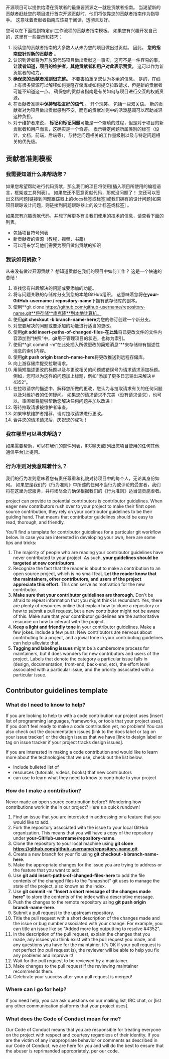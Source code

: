 开源项目可以提供给潜在贡献者的最重要资源之一就是贡献者指南。 当渴望新的贡献者赶赴您的项目进行首次开源贡献时，他们将依靠您的贡献者指南作为指导手。 这意味着贡献者指南应该易于阅读，透彻且友好。

您可以在下面找到特定git工作流程的贡献者指南模板。 如果您有兴趣开发自己的，这里有一些提示和技巧：

1. 阅读您的贡献者指南的大多数人从未为您的项目做出过贡献。 因此， **您的指南应针对新的贡献者** 。
2. 认识到读者将为开放源代码项目做出贡献这一事实，这可不是一件容易的事。 **让读者知道，项目的维护者，其他贡献者和用户对此表示赞赏。** 这可以作为新贡献者的动力。
3. **确保您的贡献者准则很完整。** 不要害怕重复您认为多余的信息。 是的，在线上有很多资源可以解释如何克隆存储库或如何提交拉取请求，但是新的贡献者可能不知道这一点。 确保您的贡献者指南是有关如何与项目进行交互的权威资源。
4. 在贡献者准则中**保持轻松友好的语气** 。 开个玩笑。 包括一些双关语。 新的贡献者对为项目做出贡献感到不安，而您的贡献准则中的活泼基调可以帮助减轻这种负担。
5. 对于维护者来说， **标记和标记问题**可能是一个繁琐的过程，但是对于项目的新贡献者和用户而言，这确实是一个奇迹。 表示特定问题所属类别的标签（设计，文档，前端，后端等），与特定问题相关的工作量级别以及与特定问题相关的优先级。

## **贡献者准则模板**

### **我需要知道什么来帮助您？**

如果您希望帮助进行代码贡献，那么我们的项目将使用[插入项目所使用的编程语言，框架或工具列表] 。 如果您还不愿意贡献代码，那就没问题了！ 您还可以签出文档问题[链接到问题跟踪器上的docs标签或标签]或我们拥有的设计问题[如果项目跟踪设计问题，则链接到问题跟踪器上的设计标签或标签] 。

如果您有兴趣贡献代码，并想了解更多有关我们使用的技术的信息，请查看下面的列表。

- 包括项目符号列表
- 新贡献者的资源（教程，视频，书籍）
- 可以用来学习他们需要为项目做出贡献的知识

### **我该如何捐款？**

从来没有做过开源贡献？ 想知道贡献在我们的项目中如何工作？ 这是一个快速的总结！

1. 查找您有兴趣解决的问题或要添加的功能。
2. 将与问题关联的存储库分支到您的本地GitHub组织。 这意味着您将在**your-GitHub-username / repository-name**下拥有该存储库的副本。
3. 使用**git clone https://github.com/github-username/repository-name.git**将存储**库克隆**到本地计算机。
4. 使用**git checkout -b branch-name-here**为您的修订创建一个新分支。
5. 对您要解决的问题或要添加的功能进行适当的更改。
6. 使用**git add insert-paths-of-changed-files-在此处**将已更改文件的文件内容添加到“快照”中，git用于管理项目的状态，也称为索引。
7. 使用**git commit -m“在此处插入所做更改的简短消息”**来存储带有描述性消息的索引内容。
8. 使用**git push origin branch-name-here**将更改推送到远程存储库。
9. 向上游存储库提交拉取请求。
10. 用简短描述更改的标题以及与更改相关的问题或错误号为请求请求添加标题。 例如，您可以为这样的问题加上标题，例如“添加了更多日志输出来解决＃4352”。
11. 在拉取请求的描述中，解释您所做的更改，您认为与拉取请求有关的任何问题以及对维护者的任何疑问。 如果您的请求请求不完美（没有请求请求），也可以，审阅者将能够帮助您解决任何问题并加以改进！
12. 等待拉取请求被维护者审查。
13. 如果审核维护者推荐，请对拉取请求进行更改。
14. 合并您的请求请求后，庆祝您的成功！

### **我在哪里可以寻求帮助？**

如果需要帮助，可以在我们的邮件列表，IRC聊天或[列出您项目使用的任何其他通信平台]上提问。

### **行为准则对我意味着什么？**

我们的行为准则意味着您有责任尊重和礼貌对待项目中的每个人，无论其身份如何。 如果您是我们的《行为准则》中所述的任何不当行为或评论的受害者，我们将在这里为您服务，并将竭尽全力确保根据我们的《行为准则》适当谴责施虐者。



project can provide to potential contributors is contributor guidelines. When eager new contributors rush over to your project to make their first open source contribution, they rely on your contributor guidelines to be their guiding hand. That means that contributor guidelines should be easy to read, thorough, and friendly.

You'll find a template for contributor guidelines for a particular git workflow below. In case you are interested in developing your own, here are some tips and tricks:

1. The majority of people who are reading your contributor guidelines have never contributed to your project. As such, **your guidelines should be targeted at new contributors**.
2. Recognize the fact that the reader is about to make a contribution to an open source project, which is no small feat. **Let the reader know that the maintainers, other contributors, and users of the project appreciate this effort.** This can serve as motivation for the new contributor.
3. **Make sure that your contributor guidelines are thorough.** Don't be afraid to repeat information that you might think is redundant. Yes, there are plenty of resources online that explain how to clone a repository or how to submit a pull request, but a new contributor might not be aware of this. Make sure that your contributor guidelines are the authoritative resource on how to interact with the project.
4. **Keep a light and friendly tone** in your contributor guidelines. Make a few jokes. Include a few puns. New contributors are nervous about contributing to a project, and a jovial tone in your contributing guidelines can help alleviate that.
5. **Tagging and labeling issues** might be a cumbersome process for maintainers, but it does wonders for new contributors and users of the project. Labels that denote the category a particular issue falls in (design, documentation, front-end, back-end, etc), the effort level associated with a particular issue, and the priority associated with a particular issue.

## Contributor guidelines template

### What do I need to know to help?

If you are looking to help to with a code contribution our project uses [insert list of programming languages, frameworks, or tools that your project uses]. If you don't feel ready to make a code contribution yet, no problem! You can also check out the documentation issues [link to the docs label or tag on your issue tracker] or the design issues that we have [link to design label or tag on issue tracker if your project tracks design issues].

If you are interested in making a code contribution and would like to learn more about the technologies that we use, check out the list below.

- Include bulleted list of
- resources (tutorials, videos, books) that new contributors
- can use to learn what they need to know to contribute to your project

### How do I make a contribution?

Never made an open source contribution before? Wondering how contributions work in the in our project? Here's a quick rundown!

1. Find an issue that you are interested in addressing or a feature that you would like to add.
2. Fork the repository associated with the issue to your local GitHub organization. This means that you will have a copy of the repository under **your-GitHub-username/repository-name**.
3. Clone the repository to your local machine using **git clone https://github.com/github-username/repository-name.git**.
4. Create a new branch for your fix using **git checkout -b branch-name-here**.
5. Make the appropriate changes for the issue you are trying to address or the feature that you want to add.
6. Use **git add insert-paths-of-changed-files-here** to add the file contents of the changed files to the "snapshot" git uses to manage the state of the project, also known as the index.
7. Use **git commit -m "Insert a short message of the changes made here"** to store the contents of the index with a descriptive message.
8. Push the changes to the remote repository using **git push origin branch-name-here**.
9. Submit a pull request to the upstream repository.
10. Title the pull request with a short description of the changes made and the issue or bug number associated with your change. For example, you can title an issue like so "Added more log outputting to resolve #4352".
11. In the description of the pull request, explain the changes that you made, any issues you think exist with the pull request you made, and any questions you have for the maintainer. It's OK if your pull request is not perfect (no pull request is), the reviewer will be able to help you fix any problems and improve it!
12. Wait for the pull request to be reviewed by a maintainer.
13. Make changes to the pull request if the reviewing maintainer recommends them.
14. Celebrate your success after your pull request is merged!

### Where can I go for help?

If you need help, you can ask questions on our mailing list, IRC chat, or [list any other communication platforms that your project uses].

### What does the Code of Conduct mean for me?

Our Code of Conduct means that you are responsible for treating everyone on the project with respect and courtesy regardless of their identity. If you are the victim of any inappropriate behavior or comments as described in our Code of Conduct, we are here for you and will do the best to ensure that the abuser is reprimanded appropriately, per our code.